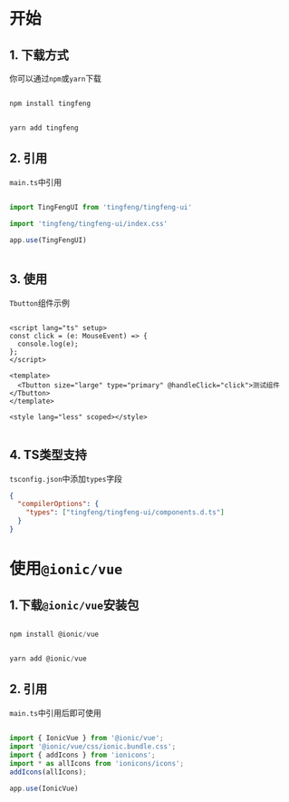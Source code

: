 # 开始

## 1. 下载方式

你可以通过`npm`或`yarn`下载


```js

npm install tingfeng

```

```js

yarn add tingfeng

```


   

## 2. 引用

`main.ts`中引用

```ts
    
import TingFengUI from 'tingfeng/tingfeng-ui'

import 'tingfeng/tingfeng-ui/index.css'

app.use(TingFengUI)
    
```

## 3. 使用

`Tbutton`组件示例

```vue

<script lang="ts" setup>
const click = (e: MouseEvent) => {
  console.log(e);
};
</script>

<template>
  <Tbutton size="large" type="primary" @handleClick="click">测试组件</Tbutton>
</template>

<style lang="less" scoped></style>
    
```

## 4. TS类型支持
`tsconfig.json`中添加`types`字段
```json
{
  "compilerOptions": {
    "types": ["tingfeng/tingfeng-ui/components.d.ts"]
  }
}
```

# 使用`@ionic/vue`

## 1.下载`@ionic/vue`安装包



```js

npm install @ionic/vue

```

```js

yarn add @ionic/vue


```



## 2. 引用

`main.ts`中引用后即可使用

```ts
    
import { IonicVue } from '@ionic/vue';
import '@ionic/vue/css/ionic.bundle.css';
import { addIcons } from 'ionicons';
import * as allIcons from 'ionicons/icons';
addIcons(allIcons);

app.use(IonicVue)
    
```


